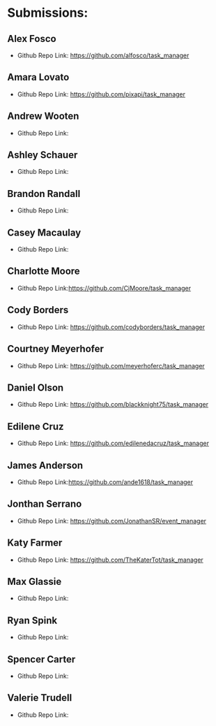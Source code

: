 # Submissions:

## Alex Fosco

* Github Repo Link: https://github.com/alfosco/task_manager

## Amara Lovato

* Github Repo Link: https://github.com/pixapi/task_manager

## Andrew Wooten

* Github Repo Link:

## Ashley Schauer

* Github Repo Link:

## Brandon Randall

* Github Repo Link:

## Casey Macaulay

* Github Repo Link:

## Charlotte Moore

* Github Repo Link:https://github.com/CjMoore/task_manager

## Cody Borders

* Github Repo Link: https://github.com/codyborders/task_manager

## Courtney Meyerhofer

* Github Repo Link: https://github.com/meyerhoferc/task_manager

## Daniel Olson

* Github Repo Link: https://github.com/blackknight75/task_manager

## Edilene Cruz

* Github Repo Link: https://github.com/edilenedacruz/task_manager

## James Anderson

* Github Repo Link:https://github.com/ande1618/task_manager

## Jonthan Serrano

* Github Repo Link: https://github.com/JonathanSR/event_manager

## Katy Farmer

* Github Repo Link: https://github.com/TheKaterTot/task_manager

## Max Glassie

* Github Repo Link:

## Ryan Spink

* Github Repo Link:

## Spencer Carter

* Github Repo Link:

## Valerie Trudell

* Github Repo Link:
